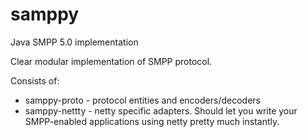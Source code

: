 samppy
======

Java SMPP 5.0 implementation

Clear modular implementation of SMPP protocol.

Consists of:

- samppy-proto - protocol entities and encoders/decoders
- samppy-nettty - netty specific adapters. Should let you write your SMPP-enabled applications using netty pretty much instantly.
